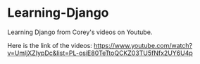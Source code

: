 # Learning-Django

Learning Django from Corey's videos on Youtube. 

Here is the link of the videos: https://www.youtube.com/watch?v=UmljXZIypDc&list=PL-osiE80TeTtoQCKZ03TU5fNfx2UY6U4p

